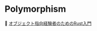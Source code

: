 # Polymorphism

📖 [オブジェクト指向経験者のためのRust入門](https://qiita.com/nacika_ins/items/cf3782bd371da79def74)  
